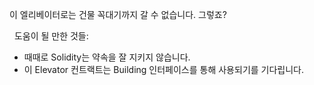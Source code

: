 이 엘리베이터로는 건물 꼭대기까지 갈 수 없습니다. 그렇죠?

&nbsp;
도움이 될 만한 것들:
* 때때로 Solidity는 약속을 잘 지키지 않습니다.
* 이 Elevator 컨트랙트는 Building 인터페이스를 통해 사용되기를 기다립니다.